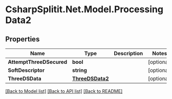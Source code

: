 # CsharpSplitit.Net.Model.ProcessingData2

## Properties

Name | Type | Description | Notes
------------ | ------------- | ------------- | -------------
**AttemptThreeDSecured** | **bool** |  | [optional] 
**SoftDescriptor** | **string** |  | [optional] 
**ThreeDSData** | [**ThreeDSData2**](ThreeDSData2.md) |  | [optional] 

[[Back to Model list]](../README.md#documentation-for-models) [[Back to API list]](../README.md#documentation-for-api-endpoints) [[Back to README]](../README.md)

